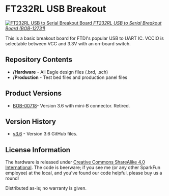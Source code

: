 FT232RL USB Breakout
====================

[![FT232RL USB to Serial Breakout Board ](https://cdn.sparkfun.com//assets/parts/9/4/9/6/12731-01.jpg)
*FT232RL USB to Serial Breakout Board (BOB-12731)*](https://www.sparkfun.com/products/12731)

This is a basic breakout board for FTDI's popular USB to UART IC.
VCCIO is selectable between VCC and 3.3V with an on-board switch. 


Repository Contents
-------------------
* **/Hardware** - All Eagle design files (.brd, .sch)
* **/Production** - Test bed files and production panel files

Product Versions
----------------
* [BOB-00718](https://www.sparkfun.com/products/718)- Version 3.6 with mini-B connector. Retired. 

Version History
---------------
* [v3.6](https://github.com/sparkfun/FT232RL_USB_Breakout/tree/V_3.6) - Version 3.6 GitHub files.

License Information
-------------------
The hardware is released under [Creative Commons ShareAlike 4.0 International](https://creativecommons.org/licenses/by-sa/4.0/).
The code is beerware; if you see me (or any other SparkFun employee) at the local, and you've found our code helpful, please buy us a round!

Distributed as-is; no warranty is given.

